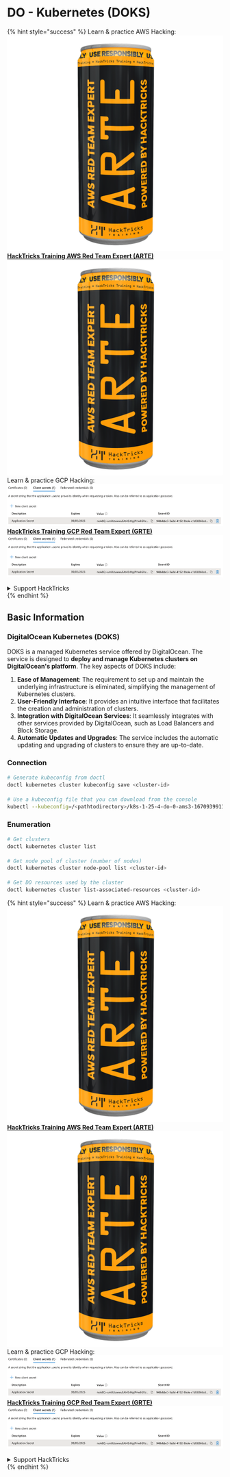 # DO - Kubernetes (DOKS)

{% hint style="success" %}
Learn & practice AWS Hacking:<img src="../../../.gitbook/assets/image (1) (1) (1).png" alt="" data-size="line">[**HackTricks Training AWS Red Team Expert (ARTE)**](https://training.hacktricks.xyz/courses/arte)<img src="../../../.gitbook/assets/image (1) (1) (1).png" alt="" data-size="line">\
Learn & practice GCP Hacking: <img src="../../../.gitbook/assets/image (2).png" alt="" data-size="line">[**HackTricks Training GCP Red Team Expert (GRTE)**<img src="../../../.gitbook/assets/image (2).png" alt="" data-size="line">](https://training.hacktricks.xyz/courses/grte)

<details>

<summary>Support HackTricks</summary>

* Check the [**subscription plans**](https://github.com/sponsors/carlospolop)!
* **Join the** 💬 [**Discord group**](https://discord.gg/hRep4RUj7f) or the [**telegram group**](https://t.me/peass) or **follow** us on **Twitter** 🐦 [**@hacktricks\_live**](https://twitter.com/hacktricks_live)**.**
* **Share hacking tricks by submitting PRs to the** [**HackTricks**](https://github.com/carlospolop/hacktricks) and [**HackTricks Cloud**](https://github.com/carlospolop/hacktricks-cloud) github repos.

</details>
{% endhint %}

## Basic Information

### DigitalOcean Kubernetes (DOKS)

DOKS is a managed Kubernetes service offered by DigitalOcean. The service is designed to **deploy and manage Kubernetes clusters on DigitalOcean's platform**. The key aspects of DOKS include:

1. **Ease of Management**: The requirement to set up and maintain the underlying infrastructure is eliminated, simplifying the management of Kubernetes clusters.
2. **User-Friendly Interface**: It provides an intuitive interface that facilitates the creation and administration of clusters.
3. **Integration with DigitalOcean Services**: It seamlessly integrates with other services provided by DigitalOcean, such as Load Balancers and Block Storage.
4. **Automatic Updates and Upgrades**: The service includes the automatic updating and upgrading of clusters to ensure they are up-to-date.

### Connection

```bash
# Generate kubeconfig from doctl
doctl kubernetes cluster kubeconfig save <cluster-id>

# Use a kubeconfig file that you can download from the console
kubectl --kubeconfig=/<pathtodirectory>/k8s-1-25-4-do-0-ams3-1670939911166-kubeconfig.yaml get nodes
```

### Enumeration

```bash
# Get clusters
doctl kubernetes cluster list

# Get node pool of cluster (number of nodes)
doctl kubernetes cluster node-pool list <cluster-id>

# Get DO resources used by the cluster
doctl kubernetes cluster list-associated-resources <cluster-id>
```

{% hint style="success" %}
Learn & practice AWS Hacking:<img src="../../../.gitbook/assets/image (1) (1) (1).png" alt="" data-size="line">[**HackTricks Training AWS Red Team Expert (ARTE)**](https://training.hacktricks.xyz/courses/arte)<img src="../../../.gitbook/assets/image (1) (1) (1).png" alt="" data-size="line">\
Learn & practice GCP Hacking: <img src="../../../.gitbook/assets/image (2).png" alt="" data-size="line">[**HackTricks Training GCP Red Team Expert (GRTE)**<img src="../../../.gitbook/assets/image (2).png" alt="" data-size="line">](https://training.hacktricks.xyz/courses/grte)

<details>

<summary>Support HackTricks</summary>

* Check the [**subscription plans**](https://github.com/sponsors/carlospolop)!
* **Join the** 💬 [**Discord group**](https://discord.gg/hRep4RUj7f) or the [**telegram group**](https://t.me/peass) or **follow** us on **Twitter** 🐦 [**@hacktricks\_live**](https://twitter.com/hacktricks_live)**.**
* **Share hacking tricks by submitting PRs to the** [**HackTricks**](https://github.com/carlospolop/hacktricks) and [**HackTricks Cloud**](https://github.com/carlospolop/hacktricks-cloud) github repos.

</details>
{% endhint %}
